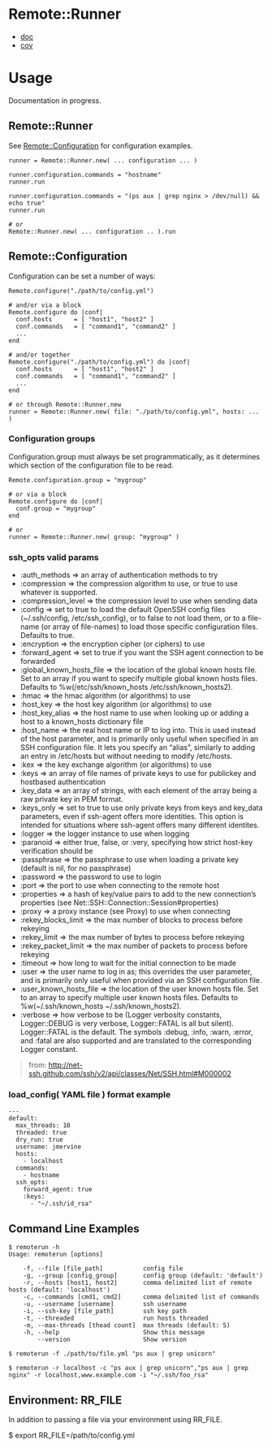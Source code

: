 # Remote::Runner

* [doc](http://rubyops.github.com/remote_runner/doc/)
* [cov](http://rubyops.github.com/remote_runner/coverage/)


# Usage

Documentation in progress.

## Remote::Runner

See [Remote::Configuration](#Remote__Configuration) for configuration examples.

    runner = Remote::Runner.new( ... configuration ... )

    runner.configuration.commands = "hostname"
    runner.run

    runner.configuration.commands = "(ps aux | grep nginx > /dev/null) && echo true"
    runner.run

    # or
    Remote::Runner.new( ... configuration .. ).run


## Remote::Configuration

Configuration can be set a number of ways:

    Remote.configure("./path/to/config.yml")

    # and/or via a block
    Remote.configure do |conf|
      conf.hosts      = [ "host1", "host2" ]
      conf.commands   = [ "command1", "command2" ]
      ...
    end

    # and/or together
    Remote.configure("./path/to/config.yml") do |conf|
      conf.hosts      = [ "host1", "host2" ]
      conf.commands   = [ "command1", "command2" ]
      ...
    end

    # or through Remote::Runner.new
    runner = Remote::Runner.new( file: "./path/to/config.yml", hosts: ... )

### Configuration groups

Configuration.group must always be set programmatically, as it determines which section of the configuration file to be read.

    Remote.configuration.group = "mygroup"

    # or via a block
    Remote.configure do |conf|
      conf.group = "mygroup"
    end

    # or 
    runner = Remote::Runner.new( group: "mygroup" )

### ssh\_opts valid params

* :auth_methods => an array of authentication methods to try
* :compression => the compression algorithm to use, or true to use whatever is supported.
* :compression_level => the compression level to use when sending data
* :config => set to true to load the default OpenSSH config files (~/.ssh/config, /etc/ssh_config), or to false to not load them, or to a file-name (or array of file-names) to load those specific configuration files. Defaults to true.
* :encryption => the encryption cipher (or ciphers) to use
* :forward_agent => set to true if you want the SSH agent connection to be forwarded
* :global_known_hosts_file => the location of the global known hosts file. Set to an array if you want to specify multiple global known hosts files. Defaults to %w(/etc/ssh/known_hosts /etc/ssh/known_hosts2).
* :hmac => the hmac algorithm (or algorithms) to use
* :host_key => the host key algorithm (or algorithms) to use
* :host_key_alias => the host name to use when looking up or adding a host to a known_hosts dictionary file
* :host_name => the real host name or IP to log into. This is used instead of the host parameter, and is primarily only useful when specified in an SSH configuration file. It lets you specify an “alias”, similarly to adding an entry in /etc/hosts but without needing to modify /etc/hosts.
* :kex => the key exchange algorithm (or algorithms) to use
* :keys => an array of file names of private keys to use for publickey and hostbased authentication
* :key_data => an array of strings, with each element of the array being a raw private key in PEM format.
* :keys_only => set to true to use only private keys from keys and key_data parameters, even if ssh-agent offers more identities. This option is intended for situations where ssh-agent offers many different identites.
* :logger => the logger instance to use when logging
* :paranoid => either true, false, or :very, specifying how strict host-key verification should be
* :passphrase => the passphrase to use when loading a private key (default is nil, for no passphrase)
* :password => the password to use to login
* :port => the port to use when connecting to the remote host
* :properties => a hash of key/value pairs to add to the new connection’s properties (see Net::SSH::Connection::Session#properties)
* :proxy => a proxy instance (see Proxy) to use when connecting
* :rekey_blocks_limit => the max number of blocks to process before rekeying
* :rekey_limit => the max number of bytes to process before rekeying
* :rekey_packet_limit => the max number of packets to process before rekeying
* :timeout => how long to wait for the initial connection to be made
* :user => the user name to log in as; this overrides the user parameter, and is primarily only useful when provided via an SSH configuration file.
* :user_known_hosts_file => the location of the user known hosts file. Set to an array to specify multiple user known hosts files. Defaults to %w(~/.ssh/known_hosts ~/.ssh/known_hosts2).
* :verbose => how verbose to be (Logger verbosity constants, Logger::DEBUG is very verbose, Logger::FATAL is all but silent). Logger::FATAL is the default. The symbols :debug, :info, :warn, :error, and :fatal are also supported and are translated to the corresponding Logger constant.

> from: http://net-ssh.github.com/ssh/v2/api/classes/Net/SSH.html#M000002

### load\_config( YAML file ) format example

    ---
    default:
      max_threads: 10
      threaded: true
      dry_run: true
      username: jmervine
      hosts:
        - localhost
      commands: 
        - hostname
      ssh_opts: 
        forward_agent: true
        :keys: 
          - "~/.ssh/id_rsa"

## Command Line Examples

    $ remoterun -h
    Usage: remoterun [options]

        -f, --file [file_path]           config file
        -g, --group [config_group]       config group (default: 'default')
        -r, --hosts [host1, host2]       comma delimited list of remote hosts (default: 'localhost')
        -c, --commands [cmd1, cmd2]      comma delimited list of commands
        -u, --username [username]        ssh username
        -i, --ssh-key [file_path]        ssh key path
        -t, --threaded                   run hosts threaded
        -m, --max-threads [thead count]  max threads (default: 5)
        -h, --help                       Show this message
            --version                    Show version

    $ remoterun -f ./path/to/file.yml "ps aux | grep unicorn"

    $ remoterun -r localhost -c "ps aux | grep unicorn","ps aux | grep nginx" -r localhost,www.example.com -i "~/.ssh/foo_rsa"

## Environment: RR_FILE

In addition to passing a file via your environment using RR\_FILE.

   $ export RR_FILE=/path/to/config.yml 
